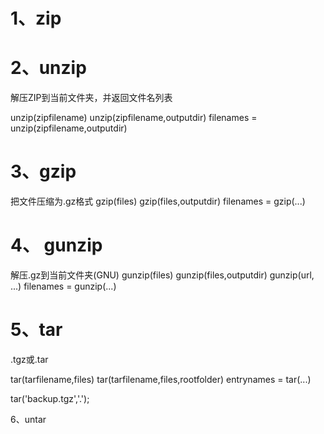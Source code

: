 # 1、zip





# 2、unzip
解压ZIP到当前文件夹，并返回文件名列表

unzip(zipfilename)
unzip(zipfilename,outputdir)
filenames = unzip(zipfilename,outputdir)

# 3、gzip
把文件压缩为.gz格式
gzip(files)
gzip(files,outputdir)
filenames = gzip(...)

# 4、 gunzip
解压.gz到当前文件夹(GNU)
gunzip(files)
gunzip(files,outputdir)
gunzip(url, ...)
filenames = gunzip(...)

# 5、tar
.tgz或.tar

tar(tarfilename,files)
tar(tarfilename,files,rootfolder)
entrynames = tar(...)

tar('backup.tgz','.');


6、untar
